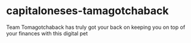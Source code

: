 # capitaloneses-tamagotchaback

Team Tomagotchaback has truly got your back on keeping you on top of your finances with this digital pet 
